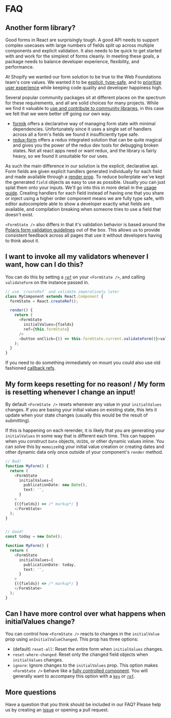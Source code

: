 # FAQ

## Another form library?

Good forms in React are surprisingly tough. A good API needs to support complex usecases with large numbers of fields split up across multiple components and explicit validation. It also needs to be quick to get started with and work for the simplest of forms cleanly. In meeting these goals, a package needs to balance developer experience, flexibility, and performance.

At Shopify we wanted our form solution to be true to the Web Foundations team's core values. We wanted it to be [explicit, type-safe](https://github.com/Shopify/web-foundation/blob/master/Principles/3%20-%20Explicit%20over%20automatic.md), and to [prioritize user experience](https://github.com/Shopify/web-foundation/blob/master/Principles/1%20-%20User%20over%20team%20over%20self.md) while keeping code quality and developer happiness high.

Several popular community packages sit at different places on the spectrum for these requirements, and all are solid choices for many projects. While we find it valuable to [use and contribute to community libraries,](https://github.com/Shopify/web-foundation/blob/master/Principles/5%20-%20Community%20over%20ownership.md) in this case we felt that we were better off going our own way.

- [formik](https://github.com/jaredpalmer/formik) offers a declarative way of managing form state with minimal dependencies. Unfortunately since it uses a single set of handlers across all a form's fields we found it insufficiently type safe.
- [redux-form](https://redux-form.com/7.4.2/) offers a redux integrated solution that can be quite magical and gives you the power of the redux dev tools for debugging broken states. Not all react apps need or want redux, and the library is fairly heavy, so we found it unsuitable for our uses.

As such the main difference in our solution is the explicit, declarative api. Form fields are given explicit handlers generated individually for each field and made available through a [render prop](https://reactjs.org/docs/render-props.html). To reduce boilerplate we've kept the generated `field` objects as easy to use as possible. Usually you can just splat them onto your inputs. We'll go into this in more detail in the [usage guide](https://github.com/Shopify/quilt/tree/master/packages/react-form-state/docs/building-forms.md). Creating handlers for each field instead of having one that you share or inject using a higher order component means we are fully type safe, with editor autocomplete able to show a developer exactly what fields are available, and compilation breaking when someone tries to use a field that doesn't exist.

`<FormState />` also differs in that it's validation behavior is based around the [Polaris form validation guidelines](https://polaris.shopify.com/patterns/error-messages#section-form-validation) out of the box. This allows us to provide consistent feedback across all pages that use it without developers having to think about it.

## I want to invoke all my validators whenever I want, how can I do this?

You can do this by setting a [`ref`](https://reactjs.org/docs/refs-and-the-dom.html#creating-refs) on your `<FormState />`, and calling `validateForm` on the instance passed in.

```typescript
// use `createRef` and validate imperatively later
class MyComponent extends React.Component {
  formState = React.createRef();

  render() {
    return (
      <FormState
        initialValues={fields}
        ref={this.formState}
      />
      <button onClick={() => this.formState.current.validateForm()}>validate</button>
    );
  }
}
```

If you need to do something immediately on mount you could also use old fashioned [callback refs](https://reactjs.org/docs/refs-and-the-dom.html#callback-refs).

## My form keeps resetting for no reason! / My form is resetting whenever I change an input!

By default `<FormState />` resets whenever any value in your `initialValues` changes. If you are basing your initial values on existing state, this lets it update when your state changes (usually this would be the result of submitting).

If this is happening on each rerender, it is likely that you are generating your `initialValues` in some way that is different each time. This can happen when you construct `Date` objects, `UUID`s, or other dynamic values inline. You can solve this by `memoize`ing your initial value creation or creating dates and other dynamic data only once outside of your component's `render` method.

```typescript
// Bad!
function MyForm() {
  return (
    <FormState
      initialValues={
        publicationDate: new Date(),
        text: '',
      }
    >
    {({fields}) => /* markup*/ }
    </FormState>
  );
}


// Good!
const today = new Date();

function MyForm() {
  return (
    <FormState
      initialValues={
        publicationDate: today,
        text: '',
      }
    >
    {({fields}) => /* markup*/ }
    </FormState>
  );
}
```

## Can I have more control over what happens when initialValues change?

You can control how `<FormState />` reacts to changes in the `initialValue` prop using `onInitialValueChanged`. This prop has three options:

- (default) `reset-all`: Reset the entire form when `initialValues` changes.
- `reset-where-changed`: Reset only the changed field objects when `initialValues` changes.
- `ignore`: Ignore changes to the `initialValues` prop. This option makes `<FormState />` behave like a [fully controlled component](https://reactjs.org/blog/2018/06/07/you-probably-dont-need-derived-state.html#recommendation-fully-controlled-component). You will generally want to accompany this option with a [`key`](https://reactjs.org/blog/2018/06/07/you-probably-dont-need-derived-state.html#recommendation-fully-uncontrolled-component-with-a-key) or [`ref`](https://reactjs.org/docs/refs-and-the-dom.html#creating-refs).

## More questions

Have a question that you think should be included in our FAQ? Please help us by creating an [issue](https://github.com/Shopify/quilt/issues/new?template=ENHANCEMENT.md) or opening a pull request.
